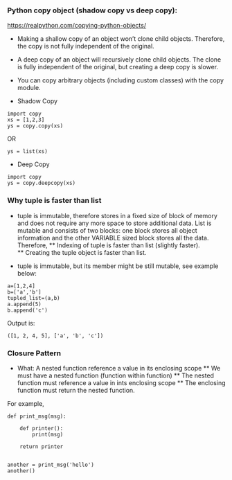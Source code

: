 ### Python copy object (shadow copy vs deep copy):
https://realpython.com/copying-python-objects/

* Making a shallow copy of an object won’t clone child objects. Therefore, the copy is not fully independent of the original.
* A deep copy of an object will recursively clone child objects. The clone is fully independent of the original, but creating a deep copy is slower.
* You can copy arbitrary objects (including custom classes) with the copy module.

* Shadow Copy
```
import copy
xs = [1,2,3]
ys = copy.copy(xs)
```
OR
```
ys = list(xs)
```

* Deep Copy
```
import copy
ys = copy.deepcopy(xs)
```

### Why tuple is faster than list
* tuple is immutable, therefore stores in a fixed size of block of memory and does not require any more space to store additional data. List is mutable and consists of two blocks: one block stores all object information and the other VARIABLE sized block stores all the data. Therefore,
** Indexing of tuple is faster than list (slightly faster).  
** Creating the tuple object is faster than list. 

* tuple is immutable, but its member might be still mutable, see example below:
```
a=[1,2,4]
b=['a','b']
tupled_list=(a,b)
a.append(5)
b.append('c')
```

Output is:
```
([1, 2, 4, 5], ['a', 'b', 'c'])
```

### Closure Pattern
* What: A nested function reference a value in its enclosing scope
** We must have a nested function (function within function)
** The nested function must reference a value in ints enclosing scope
** The enclosing function must return the nested function.

For example, 
```
def print_msg(msg):

    def printer():
        print(msg)

    return printer


another = print_msg('hello')
another()
```
